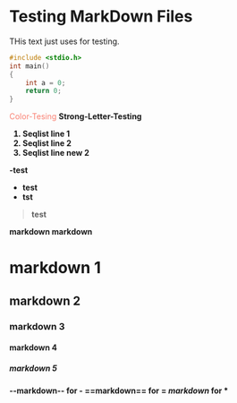 # Testing MarkDown Files

THis text just uses for testing.

```c++
#include <stdio.h>
int main()
{
    int a = 0;
    return 0;
}
```
<font color='salmon'>Color-Tesing</font>
<strong>Strong-Letter-Testing</font>

1. Seqlist line 1
1. Seqlist line 2
2. Seqlist line new 2

-test
- test
- tst
> test

**markdown**
markdown

# markdown 1
## markdown 2
### markdown 3
#### markdown 4
##### markdown 5

--markdown-- for -
==markdown== for =
*markdown* for *

